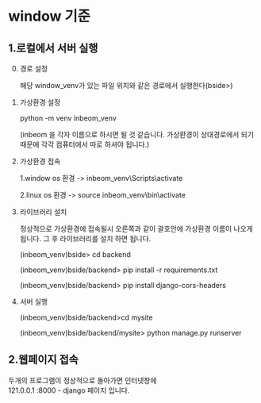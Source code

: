 # window 기준

## 1.로컬에서 서버 실행   
0. 경로 설정

    해당 window_venv가 있는 파일 위치와 같은 경로에서 실행한다(bside>)

    

1. 가상환경 설정

     python -m venv inbeom_venv 

     (inbeom 을 각자 이름으로 하시면 될 것 같습니다. 가상환경이 상대경로에서 되기 때문에 각각 컴퓨터에서 따로 하셔야 됩니다.)

   

2. 가상환경 접속

     1.window os 환경 -> inbeom_venv\Scripts\activate

     2.linux os 환경 -> source inbeom_venv\bin\activate  

  

3. 라이브러리 설치

     정상적으로 가상환경에 접속될시 오른쪽과 같이 괄호안에 가상환경 이름이 나오게 됩니다. 그 후 라이브러리를 설치 하면 됩니다.

     (inbeom_venv)bside> cd backend

     (inbeom_venv)bside/backend> pip install -r requirements.txt

     (inbeom_venv)bside/backend> pip install django-cors-headers

   

4. 서버 실행

     (inbeom_venv)bside/backend>cd mysite

     (inbeom_venv)bside/backend/mysite> python manage.py runserver

   

## 2.웹페이지 접속
두개의 프로그램이 정상적으로 돌아가면 인터넷창에    
121.0.0.1 :8000 - django 페이지 입니다.